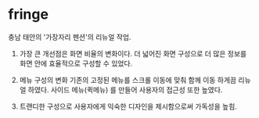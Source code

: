 # fringe

충남 태안의 '가장자리 펜션'의 리뉴얼 작업.

1. 가장 큰 개선점은 화면 비율의 변화이다.
   더 넓어진 화면 구성으로 더 많은 정보를 화면 안에 효율적으로 구성할 수 있었다.

2. 메뉴 구성의 변화
   기존의 고정된 메뉴를 스크롤 이동에 맞춰 함께 이동 하게끔 리뉴얼 하였다.
   사이드 메뉴(퀵메뉴) 를 만들어 사용자의 접근성 또한 높였다.
   
3. 트랜디한 구성으로 사용자에게 익숙한 디자인을 제시함으로써 가독성을 높힘.
